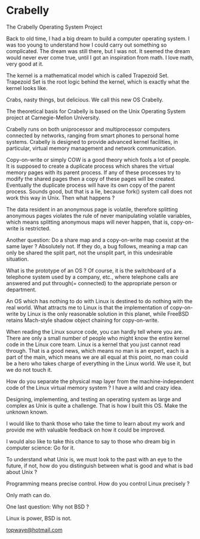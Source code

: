 # Crabelly
The Crabelly Operating System Project

Back to old time, I had a big dream to build a computer operating system. I was too young to understand how I could carry out something so complicated. The dream was still there, but I was not. It seemed the dream would never ever come true, until I got an inspiration from math. I love math, very good at it.

The kernel is a mathematical model which is called Trapezoid Set. Trapezoid Set is the root logic behind the kernel, which is exactly what the kernel looks like.

Crabs, nasty things, but delicious. We call this new OS Crabelly.

The theoretical basis for Crabelly is based on the Unix Operating System project at Carnegie-Mellon University.

Crabelly runs on both uniprocessor and multiprocessor computers connected by networks, ranging from smart phones to personal home systems. Crabelly is designed to provide advanced kernel facilities, in particular, virtual memory management and network communication.

Copy-on-write or simply COW is a good theory which fools a lot of people. It is supposed to create a duplicate process which shares the virtual memory pages with its parent process. If any of these processes try to modify the shared pages then a copy of these pages will be created. Eventually the duplicate process will have its own copy of the parent process. Sounds good, but that is a lie, because fork() system call does not work this way in Unix. Then what happens ? 

The data resident in an anonymous page is volatile, therefore splitting anonymous pages violates the rule of never manipulating volatile variables, which means splitting anonymous maps will never happen, that is, copy-on-write is restricted.

Another question: Do a share map and a copy-on-write map coexist at the same layer ? Absolutely not. If they do, a bug follows, meaning a map can only be shared the split part, not the unsplit part, in this undesirable situation.

What is the prototype of an OS ? Of course, it is the switchboard of a telephone system used by a company, etc., where telephone calls are answered and put through(= connected) to the appropriate person or department.

An OS which has nothing to do with Linux is destined to do nothing with the real world. What attracts me to Linux is that the implementation of copy-on-write by Linux is the only reasonable solution in this planet, while FreeBSD retains Mach-style shadow object chaining for copy-on-write.

When reading the Linux source code, you can hardly tell where you are. There are only a small number of people who might know the entire kernel code in the Linux core team. Linux is a kernel that you just cannot read through. That is a good news, which means no man is an expert, each is a part of the main, which means we are all equal at this point, no man could be a hero who takes charge of everything in the Linux world. We use it, but we do not touch it.

How do you separate the physical map layer from the machine-independent code of the Linux virtual memory system ? I have a wild and crazy idea.

Designing, implementing, and testing an operating system as large and complex as Unix is quite a challenge. That is how I built this OS. Make the unknown known.

I would like to thank those who take the time to learn about my work and provide me with valuable feedback on how it could be improved.

I would also like to take this chance to say to those who dream big in computer science: Go for it.

To understand what Unix is, we must look to the past with an eye to the future, if not, how do you distinguish between what is good and what is bad about Unix ?

Programming means precise control. How do you control Linux precisely ?

Only math can do.

One last question: Why not BSD ? 

Linux is power, BSD is not.

topwaye@hotmail.com
